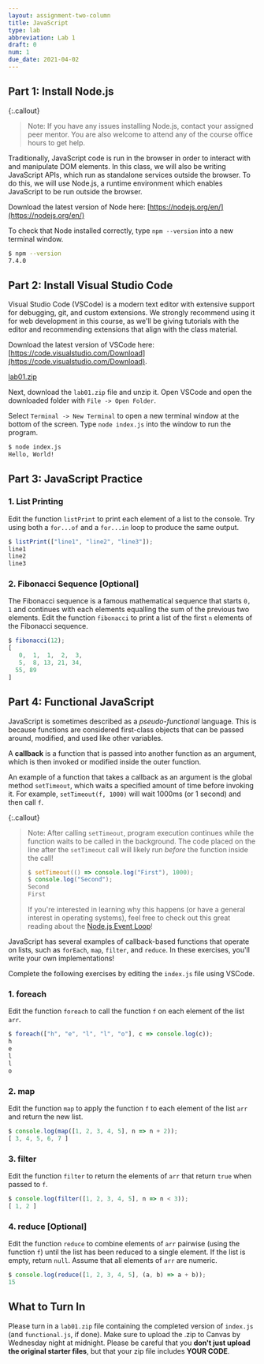 ```yaml
---
layout: assignment-two-column
title: JavaScript
type: lab
abbreviation: Lab 1
draft: 0
num: 1
due_date: 2021-04-02
---
```


## Part 1: Install Node.js

{:.callout}
> Note: If you have any issues installing Node.js, contact your assigned peer mentor. You are also welcome to attend any of the course office hours to get help.

Traditionally, JavaScript code is run in the browser in order to interact with and manipulate DOM elements. In this class, we will also be writing JavaScript APIs, which run as standalone services outside the browser. To do this, we will use Node.js, a runtime environment which enables JavaScript to be run outside the browser.

Download the latest version of Node here: [https://nodejs.org/en/](https://nodejs.org/en/)

To check that Node installed correctly, type `npm --version` into a new terminal window.

```bash
$ npm --version
7.4.0
```

## Part 2: Install Visual Studio Code

Visual Studio Code (VSCode) is a modern text editor with extensive support for debugging, git, and custom extensions. We strongly recommend using it for web development in this course, as we'll be giving tutorials with the editor and recommending extensions that align with the class material.

Download the latest version of VSCode here: [https://code.visualstudio.com/Download](https://code.visualstudio.com/Download).

<a class="nu-button" href="/spring2021/course-files/assignments/lab01.zip">lab01.zip<i class="fas fa-download" aria-hidden="true"></i></a>

Next, download the `lab01.zip` file and unzip it. Open VSCode and open the downloaded folder with `File -> Open Folder`.

Select `Terminal -> New Terminal` to open a new terminal window at the bottom of the screen. Type `node index.js` into the window to run the program.

```bash
$ node index.js
Hello, World!
```

## Part 3: JavaScript Practice

### 1. List Printing

Edit the function `listPrint` to print each element of a list to the console. Try using both a `for...of` and a `for...in` loop to produce the same output.

```javascript
$ listPrint(["line1", "line2", "line3"]);
line1
line2
line3
```

### 2. Fibonacci Sequence [Optional]

The Fibonacci sequence is a famous mathematical sequence that starts `0, 1` and continues with each elements equalling the sum of the previous two elements. Edit the function `fibonacci` to print a list of the first `n` elements of the Fibonacci sequence.

```javascript
$ fibonacci(12);
[
   0,  1,  1,  2,  3,
   5,  8, 13, 21, 34,
  55, 89
]
```

## Part 4: Functional JavaScript

JavaScript is sometimes described as a _pseudo-functional_ language. This is because functions are considered first-class objects that can be passed around, modified, and used like other variables.

A __callback__ is a function that is passed into another function as an argument, which is then invoked or modified inside the outer function. 

An example of a function that takes a callback as an argument is the global method `setTimeout`, which waits a specified amount of time before invoking it. For example, `setTimeout(f, 1000)` will wait 1000ms (or 1 second) and then call `f`.

{:.callout}
> Note: After calling `setTimeout`, program execution continues while the function waits to be called in the background. The code placed on the line after the `setTimeout` call will likely run _before_ the function inside the call!
> ```javascript
> $ setTimeout(() => console.log("First"), 1000);
> $ console.log("Second");
> Second
> First
> ```
> If you're interested in learning why this happens (or have a general interest in operating systems), feel free to check out this great reading about the [Node.js Event Loop](https://nodejs.dev/learn/the-nodejs-event-loop)!

JavaScript has several examples of callback-based functions that operate on lists, such as `forEach`, `map`, `filter`, and `reduce`. In these exercises, you'll write your own implementations!

Complete the following exercises by editing the `index.js` file using VSCode.

### 1. foreach

Edit the function `foreach` to call the function `f` on each element of the list `arr`.

```javascript
$ foreach(["h", "e", "l", "l", "o"], c => console.log(c));
h
e
l
l
o
```

### 2. map

Edit the function `map` to apply the function `f` to each element of the list `arr` and return the new list.

```javascript
$ console.log(map([1, 2, 3, 4, 5], n => n + 2));
[ 3, 4, 5, 6, 7 ]
```

### 3. filter

Edit the function `filter` to return the elements of `arr` that return `true` when passed to `f`.

```javascript
$ console.log(filter([1, 2, 3, 4, 5], n => n < 3));
[ 1, 2 ]
```

### 4. reduce [Optional]

Edit the function `reduce` to combine elements of `arr` pairwise (using the function `f`) until the list has been reduced to a single element. If the list is empty, return `null`. Assume that all elements of `arr` are numeric.

```javascript
$ console.log(reduce([1, 2, 3, 4, 5], (a, b) => a + b));
15
```

## What to Turn In

Please turn in a `lab01.zip` file containing the completed version of `index.js` (and `functional.js`, if done). Make sure to upload the .zip to Canvas by Wednesday night at midnight. Please be careful that you __don't just upload the original starter files__, but that your zip file includes __YOUR CODE__.

